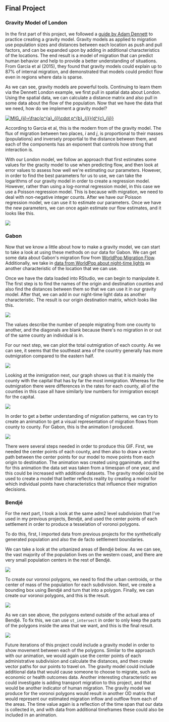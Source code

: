 ## Final Project

### Gravity Model of London

In the first part of this project, we followed a [guide by Adam Dennett](https://rpubs.com/adam_dennett/257231) to practice creating a gravity model. Gravity models as applied to migration use population sizes and distances between each location as push and pull factors, and can be expanded upon by adding in additional characteristics of the locations. The end result is a model of migration that can predict human behavior and help to provide a better understanding of situations. From Garcia et al (2015), they found that gravity models could explain up to 87% of internal migration, and demonstrated that models could predict flow even in regions where data is sparse. 

As we can see, gravity models are powerful tools. Continuing to learn them via the Dennett London example, we first pull in spatial data about London. Using the spatial data, we can calculate a distance matrix and also pull in some data about the flow of the population. Now that we have the data that we need, how do we implement a gravity model? 

<a href="https://www.codecogs.com/eqnedit.php?latex=MIG_{ij}=\frac{p^{a}_{i}\cdot&space;p^{b}_{j}}{d^{c}_{ij}}" target="_blank"><img src="https://latex.codecogs.com/gif.latex?MIG_{ij}=\frac{p^{a}_{i}\cdot&space;p^{b}_{j}}{d^{c}_{ij}}" title="MIG_{ij}=\frac{p^{a}_{i}\cdot p^{b}_{j}}{d^{c}_{ij}}" /></a>

According to Garcia et al, this is the modern from of the gravity model. The flux of migration between two places, *i* and *j*, is proportional to their masses (populations) and inversely proportial to the distance between them, and each of the components has an exponent that controls how strong that interaction is. 

With our London model, we follow an approach that first estimates some values for the gracity model to use when predicting flow, and then look at error values to assess how well we're estimating our parameters. However, in order to find the best parameters for us to use, we can take the logarithms of our gravity model in order to create a regression model. However, rather than using a log-normal regression model, in this case we use a Poisson regression model. This is because with migration, we need to deal with non-negative integer counts. After we have our Poisson regression model, we can use it to estimate our parameters. Once we have the new parameters, we can once again estimate our flow estimates, and it looks like this. 

![](london_grav.png)

### Gabon

Now that we know a little about how to make a gravity model, we can start to take a look at using these methods on our data for Gabon. We can get some data about Gabon's migration flow from [WorldPop Migration Flow](https://www.worldpop.org/geodata/summary?id=1281). Additionally, we take in [data from WorldPop about night-time lights](https://www.worldpop.org/geodata/summary?id=18614) as another characteristic of the location that we can use. 

Once we have the data loaded into RStudio, we can begin to manipulate it. The first step is to find the names of the origin and destination counties and also find the distances between them so that we can use it in our gravity model. After that, we can add in our night-time light data as another characteristic. The result is our origin destination matrix, which looks like this.

![](gabon_od_matrix.png)

The values describe the number of people migrating from one county to another, and the diagonals are blank because there's no migration in or out of the same county an individual is in. 

For our next step, we can plot the total outmigration of each county. As we can see, it seems that the southeast area of the country generally has more outmigration compared to the eastern half. 

![](outmigration.png)

Looking at the inmigration next, our graph shows us that it is mainly the county with the capital that has by far the most inmigration. Whereas for the outmigration there were differences in the rates for each county, all of the counties in this case all have similarly low numbers for inmigration except for the capital. 

![](inmigration.png)

In order to get a better understanding of migration patterns, we can try to create an animation to get a visual representation of migration flows from county to county. For Gabon, this is the animation I produced. 

![](output.gif)

There were several steps needed in order to produce this GIF. First, we needed the center points of each county, and then also to draw a vector path between the center points for our model to move points from each origin to destination. The animation was created using gganimate, and the for this animation the data set was taken from a timespan of one year, and this could be increased with additional datasets. The gravity model could be used to create a model that better reflects reality by creating a model for which individual points have characteristics that influence their migration decisions. 

### Bendjé 

For the next part, I took a look at the same adm2 level subdivision that I've used in my previous projects, Bendjé, 
and used the center points of each settlement in order to produce a tesselation of voronoi polygons. 

To do this, first, I imported data from previous projects for the synthetically generated population and also the de facto settlement boundaries. 

We can take a look at the urbanized areas of Bendjé below. As we can see, the vast majority of the population lives on the western coast, and there are very small population centers in the rest of Bendjé. 

![](bendje_urbanized_areas_final.png)

To create our voronoi polygons, we need to find the urban centroids, or the center of mass of the population for each subdivision. Next, we create a bounding box using Bendjé and turn that into a polygon. Finally, we can create our voronoi polygons, and this is the result. 

![](bendje_voronoi_pre.png)

As we can see above, the polygons extend outside of the actual area of Bendjé. To fix this, we can use `st_intersect` in order to only keep the parts of the polygons inside the area that we want, and this is the final result. 

![](bendje_voronoi_final.png)

Future iterations of this project could include a gravity model in order to show movement between each of the polygons. Similar to the approach with our animation, we would again use the center points of each administrative subdivision and calculate the distances, and then create vector paths for our points to travel on. The gravity model could include additional data that would cause someone to choose to migrate, such as economic or health outcomes data. Another interesting characteristic we could investigate is adding transport migration to this project, and that would be another indicator of human migration. The gravity model we produce for the voronoi polygons would result in another OD matrix that would represent our estimated migration inflow and outflow from each of the areas. The time value again is a reflection of the time span that our data is collected in, and with data from additional timeframes these could also be included in an animation. 
